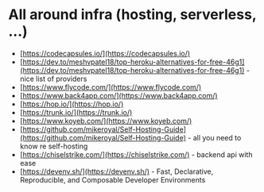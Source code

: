 # All around infra (hosting, serverless, ...)

- [https://codecapsules.io/](https://codecapsules.io/)
- [https://dev.to/meshvpatel18/top-heroku-alternatives-for-free-46g1](https://dev.to/meshvpatel18/top-heroku-alternatives-for-free-46g1) - nice list of providers
- [https://www.flycode.com/](https://www.flycode.com/)
- [https://www.back4app.com/](https://www.back4app.com/)
- [https://hop.io/](https://hop.io/)
- [https://trunk.io/](https://trunk.io/)
- [https://www.koyeb.com/](https://www.koyeb.com/)
- [https://github.com/mikeroyal/Self-Hosting-Guide](https://github.com/mikeroyal/Self-Hosting-Guide) - all you need to know re self-hosting
- [https://chiselstrike.com/](https://chiselstrike.com/) - backend api with ease
- [https://devenv.sh/](https://devenv.sh/) - Fast, Declarative, Reproducible, and Composable Developer Environments
